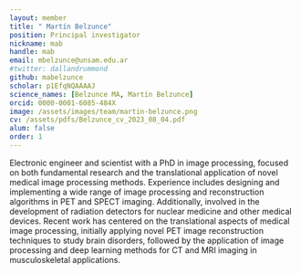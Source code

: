 ```yaml
---
layout: member
title: " Martín Belzunce"
position: Principal investigator
nickname: mab
handle: mab
email: mbelzunce@unsam.edu.ar
#twitter: dallandrummond
github: mabelzunce
scholar: p1EfqNQAAAAJ
science_names: [Belzunce MA, Martín Belzunce]
orcid: 0000-0001-6085-484X
image: /assets/images/team/martin-belzunce.png
cv: /assets/pdfs/Belzunce_cv_2023_08_04.pdf
alum: false
order: 1
---
```


Electronic engineer and scientist with a PhD in image processing, focused on both fundamental research and the translational application of novel medical image processing methods. Experience includes designing and implementing a wide range of image processing and reconstruction algorithms in PET and SPECT imaging. Additionally, involved in the development of radiation detectors for nuclear medicine and other medical devices. Recent work has centered on the translational aspects of medical image processing, initially applying novel PET image reconstruction techniques to study brain disorders, followed by the application of image processing and deep learning methods for CT and MRI imaging in musculoskeletal applications.
